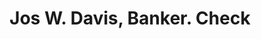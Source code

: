 ---
doi: 10.7916/D8KM0Q1N
date_other: '1800'
date_other_textual: 1800-1899
form: printed ephemera
genre:
- Checks (bank checks)
name:
- Jos W. Davis, Banker
object_in_context_url: https://biggert.cul.columbia.edu/items/view/ave_biggert_01851
subject_hierarchical_geographic:
- Boston, Massachusetts, United States
subject_name:
- Jos W. Davis, Banker
title: Jos W. Davis, Banker. Check
sort_title: Jos W. Davis, Banker. Check
call_number: ave_biggert_01851
coordinates:
- 42.35805555555556,-71.06361111111111
pid: ave_biggert_01851
identifiers: ave_biggert_01851
thumbnail: https://derivativo-1.library.columbia.edu/iiif/2/ldpd:490634/full/!256,256/0/native.jpg
permalink: /biggert/ave_biggert_01851/
layout: iiif-image-page
---